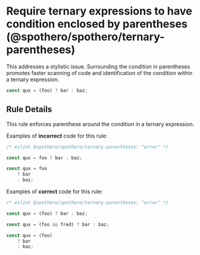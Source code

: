 # Require ternary expressions to have condition enclosed by parentheses (@spothero/spothero/ternary-parentheses)

This addresses a stylistic issue. Surrounding the condition in parentheses promotes faster scanning of code and identification of the condition within a ternary expression.

```js
const qux = (foo) ? bar : baz;
```

## Rule Details

This rule enforces parenthese around the condition in a ternary expression.

Examples of **incorrect** code for this rule:

```js
/* eslint @spothero/spothero/ternary-parentheses: "error" */

const qux = foo ? bar : baz;

const qux = foo
    ? bar
    : baz;
```

Examples of **correct** code for this rule:

```js
/* eslint @spothero/spothero/ternary-parentheses: "error" */

const qux = (foo) ? bar : baz;

const qux = (foo && fred) ? bar : baz;

const qux = (foo)
    ? bar
    : baz;
```
